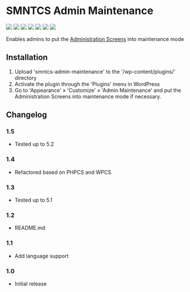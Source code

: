 # SMNTCS Admin Maintenance


[![](https://api.travis-ci.com/nielslange/smntcs-admin-maintenance.svg?branch=master)](https://api.travis-ci.com/nielslange/smntcs-admin-maintenance)
[![](https://img.shields.io/github/license/nielslange/smntcs-admin-maintenance.svg)](https://www.gnu.org/licenses/gpl.html)
[![](https://plugintests.com/plugins/smntcs-admin-maintenance/wp-badge.svg)](https://plugintests.com/plugins/smntcs-admin-maintenance/latest)
[![](https://plugintests.com/plugins/smntcs-admin-maintenance/php-badge.svg)](https://plugintests.com/plugins/smntcs-admin-maintenance/latest)
[![](https://img.shields.io/wordpress/plugin/dt/smntcs-admin-maintenance.svg)](https://wordpress.org/plugins/smntcs-admin-maintenance/)
[![](https://img.shields.io/wordpress/plugin/v/smntcs-admin-maintenance.svg)](https://wordpress.org/plugins/smntcs-admin-maintenance/)
[![](https://img.shields.io/github/tag/nielslange/smntcs-admin-maintenance.svg)](https://wordpress.org/plugins/smntcs-admin-maintenance/)

Enables admins to put the <a href="https://codex.wordpress.org/Administration_Screens" target="_blank">Administration Screens</a> into maintenance mode

## Installation

1. Upload 'smntcs-admin-maintenance' to the '/wp-content/plugins/' directory
2. Activate the plugin through the 'Plugins' menu in WordPress
3. Go to 'Appearance' » 'Customize' » 'Admin Maintenance' and put the Administration Screens into maintenance mode if necessary.

## Changelog

### 1.5

* Tested up to 5.2

### 1.4

* Refactored based on PHPCS and WPCS

### 1.3

* Tested up to 5.1

### 1.2

* README.md

### 1.1

* Add language support

### 1.0

* Initial release
